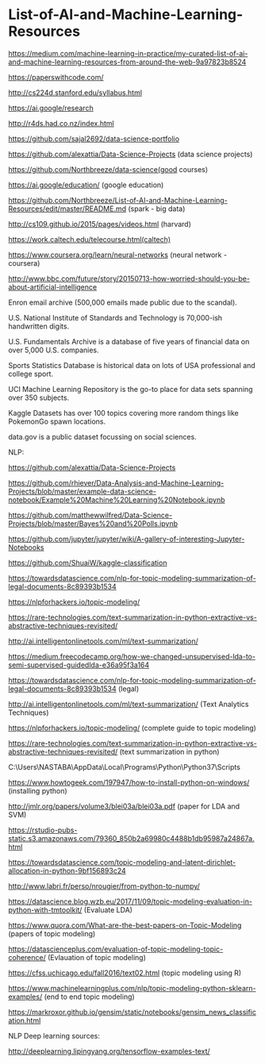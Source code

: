 # List-of-AI-and-Machine-Learning-Resources

https://medium.com/machine-learning-in-practice/my-curated-list-of-ai-and-machine-learning-resources-from-around-the-web-9a97823b8524


https://paperswithcode.com/

http://cs224d.stanford.edu/syllabus.html

https://ai.google/research

http://r4ds.had.co.nz/index.html

https://github.com/sajal2692/data-science-portfolio

https://github.com/alexattia/Data-Science-Projects (data science projects)

https://github.com/Northbreeze/data-science(good courses)

https://ai.google/education/ (google education)

https://github.com/Northbreeze/List-of-AI-and-Machine-Learning-Resources/edit/master/README.md (spark - big data)

http://cs109.github.io/2015/pages/videos.html (harvard)

https://work.caltech.edu/telecourse.html(caltech)

https://www.coursera.org/learn/neural-networks (neural network - coursera)

http://www.bbc.com/future/story/20150713-how-worried-should-you-be-about-artificial-intelligence



Enron email archive (500,000 emails made public due to the scandal).

U.S. National Institute of Standards and Technology is 70,000-ish handwritten digits.

U.S. Fundamentals Archive is a database of five years of financial data on over 5,000 U.S. companies.

Sports Statistics Database is historical data on lots of USA professional and college sport.

UCI Machine Learning Repository is the go-to place for data sets spanning over 350 subjects.

Kaggle Datasets has over 100 topics covering more random things like PokemonGo spawn locations.

data.gov is a public dataset focussing on social sciences.



NLP:

https://github.com/alexattia/Data-Science-Projects

https://github.com/rhiever/Data-Analysis-and-Machine-Learning-Projects/blob/master/example-data-science-notebook/Example%20Machine%20Learning%20Notebook.ipynb

https://github.com/matthewwilfred/Data-Science-Projects/blob/master/Bayes%20and%20Polls.ipynb

https://github.com/jupyter/jupyter/wiki/A-gallery-of-interesting-Jupyter-Notebooks

https://github.com/ShuaiW/kaggle-classification

https://towardsdatascience.com/nlp-for-topic-modeling-summarization-of-legal-documents-8c89393b1534

https://nlpforhackers.io/topic-modeling/

https://rare-technologies.com/text-summarization-in-python-extractive-vs-abstractive-techniques-revisited/

http://ai.intelligentonlinetools.com/ml/text-summarization/

https://medium.freecodecamp.org/how-we-changed-unsupervised-lda-to-semi-supervised-guidedlda-e36a95f3a164

https://towardsdatascience.com/nlp-for-topic-modeling-summarization-of-legal-documents-8c89393b1534 (legal)

http://ai.intelligentonlinetools.com/ml/text-summarization/ (Text Analytics Techniques)

https://nlpforhackers.io/topic-modeling/ (complete guide to topic modeling)

https://rare-technologies.com/text-summarization-in-python-extractive-vs-abstractive-techniques-revisited/ (text summarization in python)

C:\Users\NASTABA\AppData\Local\Programs\Python\Python37\Scripts

https://www.howtogeek.com/197947/how-to-install-python-on-windows/ (installing python)

http://jmlr.org/papers/volume3/blei03a/blei03a.pdf (paper for LDA and SVM)

https://rstudio-pubs-static.s3.amazonaws.com/79360_850b2a69980c4488b1db95987a24867a.html

https://towardsdatascience.com/topic-modeling-and-latent-dirichlet-allocation-in-python-9bf156893c24

http://www.labri.fr/perso/nrougier/from-python-to-numpy/
 
 https://datascience.blog.wzb.eu/2017/11/09/topic-modeling-evaluation-in-python-with-tmtoolkit/ (Evaluate LDA)
 
 https://www.quora.com/What-are-the-best-papers-on-Topic-Modeling (papers of topic modeling)
 
 https://datascienceplus.com/evaluation-of-topic-modeling-topic-coherence/ (Evlauation of topic modeling) 
 
 https://cfss.uchicago.edu/fall2016/text02.html (topic modeling using R)
 
 https://www.machinelearningplus.com/nlp/topic-modeling-python-sklearn-examples/ (end to end topic modeling)
 
 https://markroxor.github.io/gensim/static/notebooks/gensim_news_classification.html


NLP Deep learning sources:

http://deeplearning.lipingyang.org/tensorflow-examples-text/
